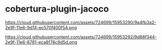 # cobertura-plugin-jacoco



https://cloud.githubusercontent.com/assets/724699/15953290/9a4fb3a2-2e9f-11e6-9d14-ec570f400f54.png

https://cloud.githubusercontent.com/assets/724699/15953292/9d88f344-2e9f-11e6-8761-eca8f76c9d5d.png
